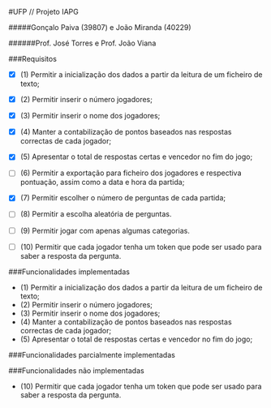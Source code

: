 #UFP // Projeto IAPG

#####Gonçalo Paiva (39807) e João Miranda (40229)

######Prof. José Torres e Prof. João Viana
   
###Requisitos

- [X] (1) Permitir a inicialização dos dados a partir da leitura de um ficheiro de texto;
- [X] (2) Permitir inserir o número jogadores;
- [X] (3) Permitir inserir o nome dos jogadores;
- [X] (4) Manter a contabilização de pontos baseados nas respostas correctas de cada
jogador;
- [X] (5) Apresentar o total de respostas certas e vencedor no fim do jogo;
- [ ] (6) Permitir a exportação para ficheiro dos jogadores e respectiva pontuação, assim
como a data e hora da partida;
- [X] (7) Permitir escolher o número de perguntas de cada partida;
- [ ] (8) Permitir a escolha aleatória de perguntas.
- [ ] (9) Permitir jogar com apenas algumas categorias.
- [ ] (10) Permitir que cada jogador tenha um token que pode ser usado para saber a resposta
da pergunta.


###Funcionalidades implementadas
- (1) Permitir a inicialização dos dados a partir da leitura de um ficheiro de texto;
- (2) Permitir inserir o número jogadores;
- (3) Permitir inserir o nome dos jogadores;
- (4) Manter a contabilização de pontos baseados nas respostas correctas de cada  jogador;
- (5) Apresentar o total de respostas certas e vencedor no fim do jogo;

###Funcionalidades parcialmente implementadas


###Funcionalidades não implementadas
- (10) Permitir que cada jogador tenha um token que pode ser usado para saber a resposta
  da pergunta.